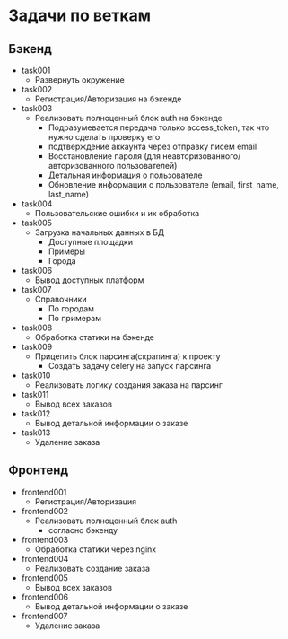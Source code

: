 # Задачи по веткам

## Бэкенд
- task001
  - Развернуть окружение
- task002
  - Регистрация/Авторизация на бэкенде
- task003
  - Реализовать полноценный блок auth на бэкенде
    - Подразумевается передача только access_token, так что нужно сделать проверку его
    - подтверждение аккаунта через отправку писем email
    - Восстановление пароля (для неавторизованного/авторизованного пользователей)
    - Детальная информация о пользователе
    - Обновление информации о пользователе (email, first_name, last_name)
- task004
  - Пользовательские ошибки и их обработка
- task005
  - Загрузка начальных данных в БД
    - Доступные площадки
    - Примеры
    - Города
- task006
  - Вывод доступных платформ
- task007
  - Справочники
    - По городам
    - По примерам
- task008
  - Обработка статики на бэкенде
- task009
  - Прицепить блок парсинга(скрапинга) к проекту
    - Создать задачу celery на запуск парсинга
- task010
  - Реализовать логику создания заказа на парсинг
- task011
  - Вывод всех заказов
- task012
  - Вывод детальной информации о заказе
- task013
  - Удаление заказа

## Фронтенд
- frontend001
  - Регистрация/Авторизация
- frontend002
  - Реализовать полноценный блок auth
    - согласно бэкенду
- frontend003
  - Обработка статики через nginx
- frontend004
  - Реализовать создание заказа
- frontend005
  - Вывод всех заказов
- frontend006
  - Вывод детальной информации о заказе
- frontend007
  - Удаление заказа

